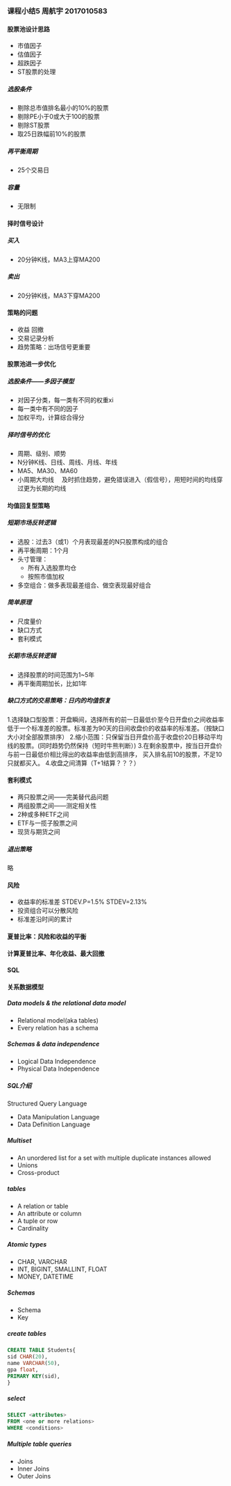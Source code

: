 ### 课程小结5 周航宇 2017010583
#### 股票池设计思路
+ 市值因子
+ 估值因子
+ 超跌因子
+ ST股票的处理
##### 选股条件
+ 剔除总市值排名最小的10%的股票
+ 剔除PE小于0或大于100的股票
+ 剔除ST股票
+ 取25日跌幅前10%的股票
##### 再平衡周期
+ 25个交易日
##### 容量
+ 无限制
#### 择时信号设计
##### 买入
+ 20分钟K线，MA3上穿MA200
##### 卖出
+ 20分钟K线，MA3下穿MA200

#### 策略的问题
+ 收益 回撤
+ 交易记录分析
+ 趋势策略：出场信号更重要

#### 股票池进一步优化
##### 选股条件——多因子模型
+ 对因子分类，每一类有不同的权重xi
+ 每一类中有不同的因子
+ 加权平均，计算综合得分

##### 择时信号的优化
+ 周期、级别、顺势
+ N分钟K线、日线、周线、月线、年线
+ MA5、MA30、MA60
+ 小周期大均线
&emsp;及时抓住趋势，避免错误进入（假信号），用短时间的均线穿过更为长期的均线

#### 均值回复型策略
##### 短期市场反转逻辑
+ 选股：过去3（或1）个月表现最差的N只股票构成的组合
+ 再平衡周期：1个月
+ 头寸管理：
    + 所有入选股票均仓
    + 按照市值加权
+ 多空组合：做多表现最差组合、做空表现最好组合
##### 简单原理
+ 尺度量价
+ 缺口方式
+ 套利模式
##### 长期市场反转逻辑
+ 选择股票的时间范围为1~5年
+ 再平衡周期加长，比如1年 

##### 缺口方式的交易策略：日内的均值恢复
1.选择缺口型股票：开盘瞬间，选择所有的前一日最低价至今日开盘价之间收益率
低于一个标准差的股票。标准差为90天的日间收盘价的收益率的标准差。（按缺口大小对全部股票排序）
2.缩小范围：只保留当日开盘价高于收盘价20日移动平均线的股票。(同时趋势仍然保持（短时牛熊判断）)
3.在剩余股票中，按当日开盘价与前一日最低价相比得出的收益率由低到高排序，
买入排名前10的股票，不足10只就都买入。
4.收盘之间清算（T+1结算？？？）
#### 套利模式
+ 两只股票之间——完美替代品问题
+ 两组股票之间——测定相关性
+ 2种或多种ETF之间
+ ETF与一揽子股票之间
+ 现货与期货之间
##### 退出策略
略

#### 风险
+ 收益率的标准差 STDEV.P=1.5% STDEV=2.13%
+ 投资组合可以分散风险
+ 标准差沿时间的累计
#### 夏普比率：风险和收益的平衡


#### 计算夏普比率、年化收益、最大回撤

#### SQL
#### 关系数据模型
##### Data models & the relational data model
+ Relational model(aka tables)
+ Every relation has a schema
##### Schemas & data independence
+ Logical Data Independence
+ Physical Data Independence

##### SQL介绍
Structured Query Language
+ Data Manipulation Language
+ Data Definition Language
##### Multiset
+ An unordered list for a set with multiple duplicate instances allowed
+ Unions 
+ Cross-product
##### tables
+ A relation or table
+ An attribute or column
+ A tuple or row
+ Cardinality
##### Atomic types
+ CHAR, VARCHAR
+ INT, BIGINT, SMALLINT, FLOAT
+ MONEY, DATETIME
##### Schemas
+ Schema
+ Key
##### create tables
~~~sql
CREATE TABLE Students{
sid CHAR(20),
name VARCHAR(50),
gpa float,
PRIMARY KEY(sid),
}
~~~
##### select
~~~sql
SELECT <attributes>
FROM <one or more relations>
WHERE <conditions>
~~~
##### Multiple table queries
+ Joins
+ Inner Joins
+ Outer Joins

